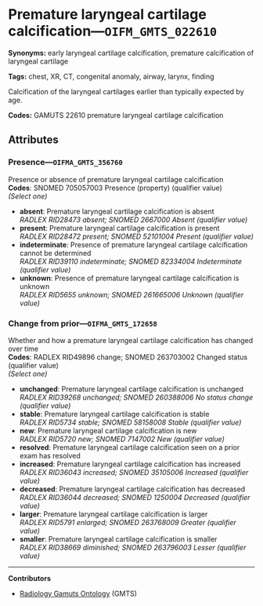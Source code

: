 # Premature laryngeal cartilage calcification—`OIFM_GMTS_022610`

**Synonyms:** early laryngeal cartilage calcification, premature calcification of laryngeal cartilage

**Tags:** chest, XR, CT, congenital anomaly, airway, larynx, finding

Calcification of the laryngeal cartilages earlier than typically expected by age.

**Codes:** GAMUTS 22610 premature laryngeal cartilage calcification

## Attributes

### Presence—`OIFMA_GMTS_356760`

Presence or absence of premature laryngeal cartilage calcification  
**Codes**: SNOMED 705057003 Presence (property) (qualifier value)  
*(Select one)*

- **absent**: Premature laryngeal cartilage calcification is absent  
_RADLEX RID28473 absent; SNOMED 2667000 Absent (qualifier value)_
- **present**: Premature laryngeal cartilage calcification is present  
_RADLEX RID28472 present; SNOMED 52101004 Present (qualifier value)_
- **indeterminate**: Presence of premature laryngeal cartilage calcification cannot be determined  
_RADLEX RID39110 indeterminate; SNOMED 82334004 Indeterminate (qualifier value)_
- **unknown**: Presence of premature laryngeal cartilage calcification is unknown  
_RADLEX RID5655 unknown; SNOMED 261665006 Unknown (qualifier value)_

### Change from prior—`OIFMA_GMTS_172658`

Whether and how a premature laryngeal cartilage calcification has changed over time  
**Codes**: RADLEX RID49896 change; SNOMED 263703002 Changed status (qualifier value)  
*(Select one)*

- **unchanged**: Premature laryngeal cartilage calcification is unchanged  
_RADLEX RID39268 unchanged; SNOMED 260388006 No status change (qualifier value)_
- **stable**: Premature laryngeal cartilage calcification is stable  
_RADLEX RID5734 stable; SNOMED 58158008 Stable (qualifier value)_
- **new**: Premature laryngeal cartilage calcification is new  
_RADLEX RID5720 new; SNOMED 7147002 New (qualifier value)_
- **resolved**: Premature laryngeal cartilage calcification seen on a prior exam has resolved  
- **increased**: Premature laryngeal cartilage calcification has increased  
_RADLEX RID36043 increased; SNOMED 35105006 Increased (qualifier value)_
- **decreased**: Premature laryngeal cartilage calcification has decreased  
_RADLEX RID36044 decreased; SNOMED 1250004 Decreased (qualifier value)_
- **larger**: Premature laryngeal cartilage calcification is larger  
_RADLEX RID5791 enlarged; SNOMED 263768009 Greater (qualifier value)_
- **smaller**: Premature laryngeal cartilage calcification is smaller  
_RADLEX RID38669 diminished; SNOMED 263796003 Lesser (qualifier value)_

---

**Contributors**

- [Radiology Gamuts Ontology](https://gamuts.net/) (GMTS)